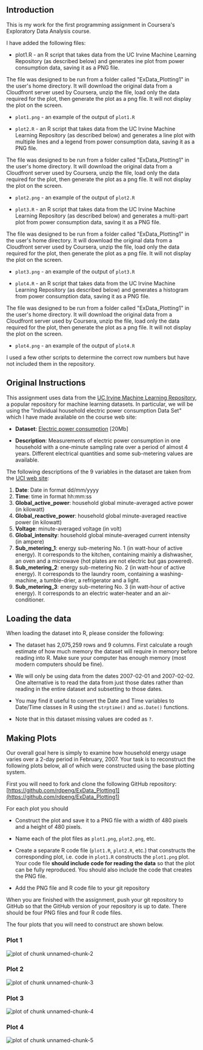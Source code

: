 ## Introduction

This is my work for the first programming assignment in Coursera's Exploratory Data Analysis course.

I have added the following files: 

* plot1.R - an R script that takes data from the UC Irvine Machine Learning Repository (as described below) and generates ine plot from power consumption data, saving it as a PNG file.

The file was designed to be run from a folder called "ExData_Plotting1" in the user's home directory. It will download the original data from a Cloudfront server used by Coursera, unzip the file, load only the data required for the plot, then generate the plot as a png file. It will not display the plot on the screen.

  - `plot1.png` - an example of the output of `plot1.R`

* `plot2.R` - an R script that takes data from the UC Irvine Machine Learning Repository (as described below) and generates a line plot with multiple lines and a legend from power consumption data, saving it as a PNG file.

The file was designed to be run from a folder called "ExData_Plotting1" in the user's home directory. It will download the original data from a Cloudfront server used by Coursera, unzip the file, load only the data required for the plot, then generate the plot as a png file. It will not display the plot on the screen.

  - `plot2.png` - an example of the output of `plot2.R`
  
* `plot3.R` - an R script that takes data from the UC Irvine Machine Learning Repository (as described below) and generates a multi-part plot from power consumption data, saving it as a PNG file.

The file was designed to be run from a folder called "ExData_Plotting1" in the user's home directory. It will download the original data from a Cloudfront server used by Coursera, unzip the file, load only the data required for the plot, then generate the plot as a png file. It will not display the plot on the screen.

  - `plot3.png`  - an example of the output of `plot3.R`
  
* `plot4.R` - an R script that takes data from the UC Irvine Machine Learning Repository (as described below) and generates a histogram from power consumption data, saving it as a PNG file.

The file was designed to be run from a folder called "ExData_Plotting1" in the user's home directory. It will download the original data from a Cloudfront server used by Coursera, unzip the file, load only the data required for the plot, then generate the plot as a png file. It will not display the plot on the screen.

  - `plot4.png`  - an example of the output of `plot4.R`

I used a few other scripts to determine the correct row numbers but have not included them in the repository. 

## Original Instructions

This assignment uses data from
the <a href="http://archive.ics.uci.edu/ml/">UC Irvine Machine
Learning Repository</a>, a popular repository for machine learning
datasets. In particular, we will be using the "Individual household
electric power consumption Data Set" which I have made available on
the course web site:


* <b>Dataset</b>: <a href="https://d396qusza40orc.cloudfront.net/exdata%2Fdata%2Fhousehold_power_consumption.zip">Electric power consumption</a> [20Mb]

* <b>Description</b>: Measurements of electric power consumption in
one household with a one-minute sampling rate over a period of almost
4 years. Different electrical quantities and some sub-metering values
are available.


The following descriptions of the 9 variables in the dataset are taken
from
the <a href="https://archive.ics.uci.edu/ml/datasets/Individual+household+electric+power+consumption">UCI
web site</a>:

<ol>
<li><b>Date</b>: Date in format dd/mm/yyyy </li>
<li><b>Time</b>: time in format hh:mm:ss </li>
<li><b>Global_active_power</b>: household global minute-averaged active power (in kilowatt) </li>
<li><b>Global_reactive_power</b>: household global minute-averaged reactive power (in kilowatt) </li>
<li><b>Voltage</b>: minute-averaged voltage (in volt) </li>
<li><b>Global_intensity</b>: household global minute-averaged current intensity (in ampere) </li>
<li><b>Sub_metering_1</b>: energy sub-metering No. 1 (in watt-hour of active energy). It corresponds to the kitchen, containing mainly a dishwasher, an oven and a microwave (hot plates are not electric but gas powered). </li>
<li><b>Sub_metering_2</b>: energy sub-metering No. 2 (in watt-hour of active energy). It corresponds to the laundry room, containing a washing-machine, a tumble-drier, a refrigerator and a light. </li>
<li><b>Sub_metering_3</b>: energy sub-metering No. 3 (in watt-hour of active energy). It corresponds to an electric water-heater and an air-conditioner.</li>
</ol>

## Loading the data





When loading the dataset into R, please consider the following:

* The dataset has 2,075,259 rows and 9 columns. First
calculate a rough estimate of how much memory the dataset will require
in memory before reading into R. Make sure your computer has enough
memory (most modern computers should be fine).

* We will only be using data from the dates 2007-02-01 and
2007-02-02. One alternative is to read the data from just those dates
rather than reading in the entire dataset and subsetting to those
dates.

* You may find it useful to convert the Date and Time variables to
Date/Time classes in R using the `strptime()` and `as.Date()`
functions.

* Note that in this dataset missing values are coded as `?`.


## Making Plots

Our overall goal here is simply to examine how household energy usage
varies over a 2-day period in February, 2007. Your task is to
reconstruct the following plots below, all of which were constructed
using the base plotting system.

First you will need to fork and clone the following GitHub repository:
[https://github.com/rdpeng/ExData_Plotting1](https://github.com/rdpeng/ExData_Plotting1)


For each plot you should

* Construct the plot and save it to a PNG file with a width of 480
pixels and a height of 480 pixels.

* Name each of the plot files as `plot1.png`, `plot2.png`, etc.

* Create a separate R code file (`plot1.R`, `plot2.R`, etc.) that
constructs the corresponding plot, i.e. code in `plot1.R` constructs
the `plot1.png` plot. Your code file **should include code for reading
the data** so that the plot can be fully reproduced. You should also
include the code that creates the PNG file.

* Add the PNG file and R code file to your git repository

When you are finished with the assignment, push your git repository to
GitHub so that the GitHub version of your repository is up to
date. There should be four PNG files and four R code files.


The four plots that you will need to construct are shown below. 


### Plot 1


![plot of chunk unnamed-chunk-2](figure/unnamed-chunk-2.png) 


### Plot 2

![plot of chunk unnamed-chunk-3](figure/unnamed-chunk-3.png) 


### Plot 3

![plot of chunk unnamed-chunk-4](figure/unnamed-chunk-4.png) 


### Plot 4

![plot of chunk unnamed-chunk-5](figure/unnamed-chunk-5.png) 

